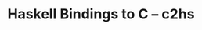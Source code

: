 ---
title: Haskell Bindings to C – c2hs
url: http://tommd.wordpress.com/2009/09/22/haskell-bindings-to-c-c2hs/
authors:
- Thomas DuBuisson
type: article
tags:
- FFI
doHaskell-type: blog post
dohaskell-year: 2009
---